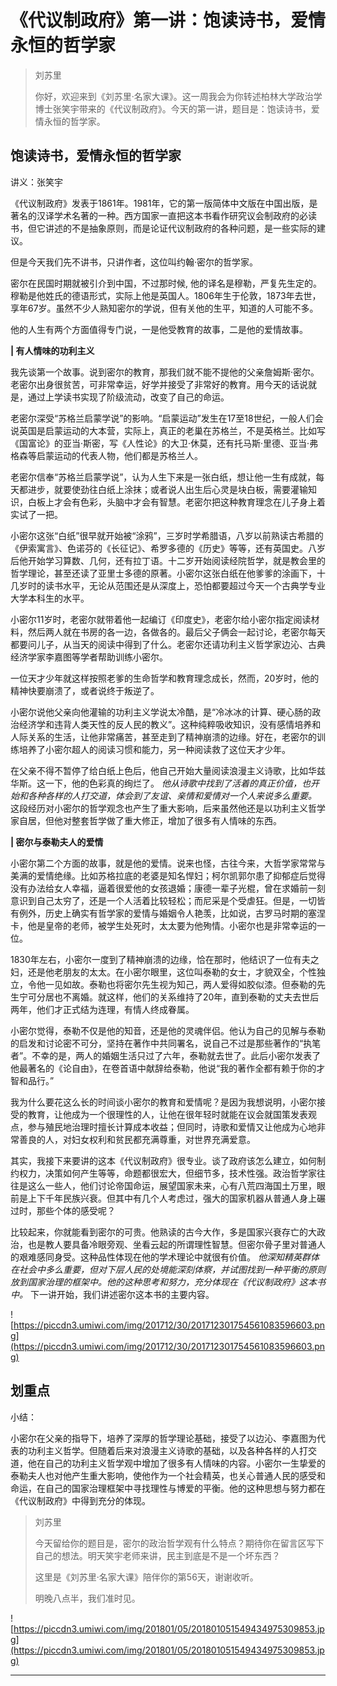 # 《代议制政府》第一讲：饱读诗书，爱情永恒的哲学家

> 刘苏里
> 
> 你好，欢迎来到《刘苏里·名家大课》。这一周我会为你转述柏林大学政治学博士张笑宇带来的《代议制政府》。今天的第一讲，题目是：饱读诗书，爱情永恒的哲学家。

## 饱读诗书，爱情永恒的哲学家

讲义：张笑宇

《代议制政府》发表于1861年。1981年，它的第一版简体中文版在中国出版，是著名的汉译学术名著的一种。西方国家一直把这本书看作研究议会制政府的必读书，但它讲述的不是抽象原则，而是论证代议制政府的各种问题，是一些实际的建议。

但是今天我们先不讲书，只讲作者，这位叫约翰·密尔的哲学家。

密尔在民国时期就被引介到中国，不过那时候, 他的译名是穆勒，严复先生定的。穆勒是他姓氏的德语形式，实际上他是英国人。1806年生于伦敦，1873年去世，享年67岁。虽然不少人熟知密尔的学说，但有关他的生平，知道的人可能不多。

他的人生有两个方面值得专门说，一是他受教育的故事，二是他的爱情故事。

 **| 有人情味的功利主义**

我先谈第一个故事。说到密尔的教育，那我们就不能不提他的父亲詹姆斯·密尔。老密尔出身很贫苦，可非常幸运，好学并接受了非常好的教育。用今天的话说就是，通过上学读书实现了阶级流动，改变了自己的命运。

老密尔深受“苏格兰启蒙学说”的影响。“启蒙运动”发生在17至18世纪，一般人们会说英国是启蒙运动的大本营，实际上，真正的老巢在苏格兰，不是英格兰。比如写《国富论》的亚当·斯密，写《人性论》的大卫·休莫，还有托马斯·里德、亚当·弗格森等启蒙运动的代表人物，他们都是苏格兰人。

老密尔信奉“苏格兰启蒙学说”，认为人生下来是一张白纸，想让他一生有成就，每天都进步，就要使劲往白纸上涂抹；或者说人出生后心灵是块白板，需要灌输知识，白板上才会有色彩，头脑中才会有智慧。老密尔把这种教育理念在儿子身上着实试了一把。

小密尔这张“白纸”很早就开始被“涂鸦”，三岁时学希腊语，八岁以前熟读古希腊的《伊索寓言》、色诺芬的《长征记》、希罗多德的《历史》等等，还有英国史。八岁后他开始学习算数、几何，还有拉丁语。十二岁开始阅读经院哲学，就是教会里的哲学理论，甚至还读了亚里士多德的原著。小密尔这张白纸在他爹爹的涂画下，十几岁时的读书水平，无论从范围还是从深度上，恐怕都要超过今天一个古典学专业大学本科生的水平。

小密尔11岁时，老密尔就带着他一起编订《印度史》，老密尔给小密尔指定阅读材料，然后两人就在书房的各一边，各做各的。最后父子俩会一起讨论，老密尔每天都要问儿子，从当天的阅读中得到了什么。老密尔还请功利主义哲学家边沁、古典经济学家李嘉图等学者帮助训练小密尔。

一位天才少年就这样按照老爹的生命哲学和教育理念成长，然而，20岁时，他的精神快要崩溃了，或者说终于叛逆了。

小密尔说他父亲向他灌输的功利主义学说太冷酷，是“冷冰冰的计算、硬心肠的政治经济学和违背人类天性的反人民的教义”。这种纯粹吸收知识，没有感情培养和人际关系的生活，让他非常痛苦，甚至走到了精神崩溃的边缘。好在，老密尔的训练培养了小密尔超人的阅读习惯和能力，另一种阅读救了这位天才少年。

在父亲不得不暂停了给白纸上色后，他自己开始大量阅读浪漫主义诗歌，比如华兹华斯。这一下，他的色彩真的绚烂了。 *他从诗歌中找到了活着的真正价值，也开始和各种各样的人打交道，体会到了友谊、亲情和爱情对一个人来说多么重要。* 这段经历对小密尔的哲学观念也产生了重大影响，后来虽然他还是以功利主义哲学家自居，但他对整套哲学做了重大修正，增加了很多有人情味的东西。

 **| 密尔与泰勒夫人的爱情**

小密尔第二个方面的故事，就是他的爱情。说来也怪，古往今来，大哲学家常常与美满的爱情绝缘。比如苏格拉底的老婆是知名悍妇；柯尔凯郭尔患了抑郁症后觉得没有办法给女人幸福，逼着很爱他的女孩退婚；康德一辈子光棍，曾在求婚前一刻意识到自己太穷了，还是一个人活着比较轻松；而尼采是个受虐狂。但是，一切皆有例外，历史上确实有哲学家的爱情与婚姻令人艳羡，比如说，古罗马时期的塞涅卡，他是皇帝的老师，被学生处死时，太太要为他殉情。小密尔也是非常幸运的一位。

1830年左右，小密尔一度到了精神崩溃的边缘，恰在那时，他结识了一位有夫之妇，还是他老朋友的太太。在小密尔眼里，这位叫泰勒的女士，才貌双全，个性独立，令他一见如故。泰勒也将密尔先生视为知己，两人爱得如胶似漆。但泰勒的先生宁可分居也不离婚。就这样，他们的关系维持了20年，直到泰勒的丈夫去世后两年，他们才正式结为连理，有情人终成眷属。

小密尔觉得，泰勒不仅是他的知音，还是他的灵魂伴侣。他认为自己的见解与泰勒的启发和讨论密不可分，坚持在著作中共同署名，说自己不过是那些著作的“执笔者”。不幸的是，两人的婚姻生活只过了六年，泰勒就去世了。此后小密尔发表了他最著名的《论自由》，在卷首语中献辞给泰勒，他说“我的著作全都有赖于你的才智和品行。” 

我为什么要花这么长的时间谈小密尔的教育和爱情呢？是因为我想说明，小密尔接受的教育，让他成为一个很理性的人，让他在很年轻时就能在议会就国策发表观点，参与殖民地治理时擅长计算成本收益；但同时，诗歌和爱情又让他成为心地非常善良的人，对妇女权利和贫民都充满尊重，对世界充满爱意。

其实，我接下来要讲的这本《代议制政府》很专业。谈了政府该怎么建立，如何制约权力，决策如何产生等等，命题都很宏大，但细节多，技术性强。政治哲学家往往是这么一些人，他们讨论帝国命运，展望国家未来，心有八荒四海国土万里，眼前是上下千年民族兴衰。但其中有几个人考虑过，强大的国家机器从普通人身上碾过时，那些个体的感受呢？

比较起来，你就能看到密尔的可贵。他熟读的古今大作，多是国家兴衰存亡的大政治，也是教人要具备冷眼旁观、坐看云起的所谓理性智慧。但密尔骨子里对普通人的艰难感同身受。这种品性体现在他的学术理论中就很有价值。 *他深知精英群体在社会中多么重要，但对下层人民的处境能深刻体察，并试图找到一种平衡的原则放到国家治理的框架中。他的这种思考和努力，充分体现在《代议制政府》这本书中。* 下一讲开始，我们讲述密尔这本书的主要内容。

![https://piccdn3.umiwi.com/img/201712/30/201712301754561083596603.png](https://piccdn3.umiwi.com/img/201712/30/201712301754561083596603.png)

## 划重点

小结：

小密尔在父亲的指导下，培养了深厚的哲学理论基础，接受了以边沁、李嘉图为代表的功利主义哲学。但随着后来对浪漫主义诗歌的基础，以及各种各样的人打交道，他在自己的功利主义哲学观中增加了很多有人情味的内容。小密尔一生挚爱的泰勒夫人也对他产生重大影响，使他作为一个社会精英，也关心普通人民的感受和命运，在自己的国家治理框架中寻找理性与博爱的平衡。他的这种思想与努力都在《代议制政府》中得到充分的体现。

> 刘苏里
> 
> 今天留给你的题目是，密尔的政治哲学观有什么特点？期待你在留言区写下自己的想法。明天笑宇老师来讲，民主到底是不是一个坏东西？
> 
> 这里是《刘苏里·名家大课》陪伴你的第56天，谢谢收听。
> 
> 明晚八点半，我们准时见。

![https://piccdn3.umiwi.com/img/201801/05/201801051549434975309853.jpg](https://piccdn3.umiwi.com/img/201801/05/201801051549434975309853.jpg)

---
